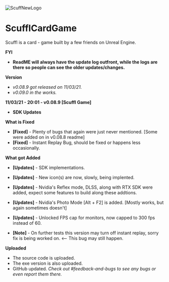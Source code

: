 ![ScuffNewLogo](https://user-images.githubusercontent.com/83662366/117551702-629a1900-b015-11eb-8843-374b1dd974b4.png)
# ScufflCardGame
Scuffl is a card - game built by a few friends on Unreal Engine.

**FYI**
- **ReadME will always have the update log outfront, while the logs are there so people can see the older updates/changes.**

**Version**
- *v0.08.9 got released on 11/03/21.*
- *v0.09.0 in the works.*

**11/03/21 - 20:01 - v0.08.9 [Scuffl Game]**
- **SDK Updates**

**What is Fixed**
- **[Fixed]** - Plenty of bugs that again were just never mentioned. [Some were added on in v0.08.8 readme]
- **[Fixed]** - Instant Replay Bug, should be fixed or happens less occasionally. 

**What got Added** 
- **[Updates]** - SDK implementations. 
- **[Updates]** - New icon(s) are now, slowly, being implented.
- **[Updates]** - Nvidia's Reflex mode, DLSS, along with RTX SDK were added, expect some features to build along these addtions.
- **[Updates]** - Nvidia's Photo Mode [Alt + F2] is added. [Mostly works, but again sometimes doesn't]
- **[Updates]** - Unlocked FPS cap for monitors, now capped to 300 fps instead of 60.

- **[Note]** - On further tests this version may turn off instant replay, sorry fix is being worked on. <-- This bug may still happen. 

**Uploaded**
- The source code is uploaded. 
- The exe version is also uploaded.
- GitHub updated.
*Check out #feedback-and-bugs to see any bugs or even report them there.*
